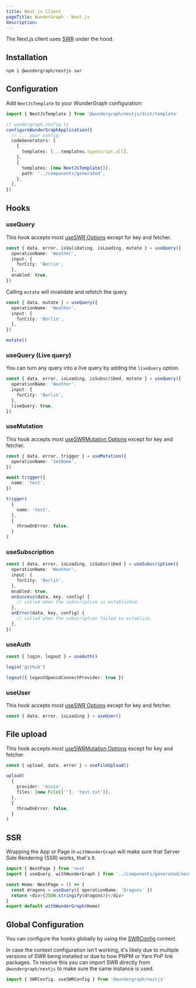 ```yaml
---
title: Next.js Client
pageTitle: WunderGraph - Next.js
description:
---
```


The Next.js client uses [SWR](/docs/clients-reference/swr) under the hood.

## Installation

```bash
npm i @wundergraph/nextjs swr
```

## Configuration

Add `NextJsTemplate` to your WunderGraph configuration:

```typescript
import { NextJsTemplate } from '@wundergraph/nextjs/dist/template'

// wundergraph.config.ts
configureWunderGraphApplication({
  // ... your config
  codeGenerators: [
    {
      templates: [...templates.typescript.all],
    },
    {
      templates: [new NextJsTemplate()],
      path: '../components/generated',
    },
  ],
})
```

## Hooks

### useQuery

This hook accepts most [useSWR Options](https://swr.vercel.app/docs/options) except for key and fetcher.

```typescript
const { data, error, isValidating, isLoading, mutate } = useQuery({
  operationName: 'Weather',
  input: {
    forCity: 'Berlin',
  },
  enabled: true,
})
```

Calling `mutate` will invalidate and refetch the query.

```typescript
const { data, mutate } = useQuery({
  operationName: 'Weather',
  input: {
    forCity: 'Berlin',
  },
})

mutate()
```

### useQuery (Live query)

You can turn any query into a live query by adding the `liveQuery` option.

```typescript
const { data, error, isLoading, isSubscribed, mutate } = useQuery({
  operationName: 'Weather',
  input: {
    forCity: 'Berlin',
  },
  liveQuery: true,
})
```

### useMutation

This hook accepts most [useSWRMutation Options](https://swr.vercel.app/docs/options) except for key and fetcher.

```typescript
const { data, error, trigger } = useMutation({
  operationName: 'SetName',
})

await trigger({
  name: 'test',
})

trigger(
  {
    name: 'test',
  },
  {
    throwOnError: false,
  }
)
```

### useSubscription

```typescript
const { data, error, isLoading, isSubscribed } = useSubscription({
  operationName: 'Weather',
  input: {
    forCity: 'Berlin',
  },
  enabled: true,
  onSuccess(data, key, config) {
    // called when the subscription is established.
  },
  onError(data, key, config) {
    // called when the subscription failed to establish.
  },
})
```

### useAuth

```typescript
const { login, logout } = useAuth()

login('github')

logout({ logoutOpenidConnectProvider: true })
```

### useUser

This hook accepts most [useSWR Options](https://swr.vercel.app/docs/options) except for key and fetcher.

```typescript
const { data, error, isLoading } = useUser()
```

## File upload

This hook accepts most [useSWRMutation Options](https://swr.vercel.app/docs/options) except for key and fetcher.

```typescript
const { upload, data, error } = useFileUpload()

upload(
  {
    provider: 'minio',
    files: [new File([''], 'test.txt')],
  },
  {
    throwOnError: false,
  }
)
```

## SSR

Wrapping the App or Page in `withWunderGraph` will make sure that Server Side Rendering (SSR) works,
that's it.

```typescript
import { NextPage } from 'next'
import { useQuery, withWunderGraph } from '../components/generated/nextjs'

const Home: NextPage = () => {
  const dragons = useQuery({ operationName: 'Dragons' })
  return <div>{JSON.stringify(dragons)}</div>
}
export default withWunderGraph(Home)
```

## Global Configuration

You can configure the hooks globally by using the [SWRConfig](https://swr.vercel.app/docs/global-configuration) context.

In case the context configuration isn't working, it's likely due to multiple versions of SWR being installed or due to how PNPM or Yarn PnP link packages.
To resolve this you can import SWR directly from `@wundergraph/nextjs` to make sure the same instance is used.

```ts
import { SWRConfig, useSWRConfig } from '@wundergraph/nextjs'
```
